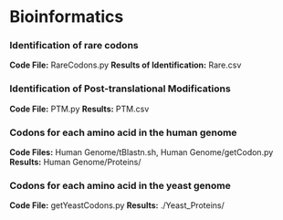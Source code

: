 # Bioinformatics
### Identification of rare codons
__Code File:__ RareCodons.py
__Results of Identification:__ Rare.csv
### Identification of Post-translational Modifications
__Code File:__ PTM.py
__Results:__ PTM.csv

### Codons for each amino acid in the human genome
__Code Files:__ Human Genome/tBlastn.sh, Human Genome/getCodon.py
__Results:__ Human Genome/Proteins/

### Codons for each amino acid in the yeast genome
__Code File:__ getYeastCodons.py
__Results:__ ./Yeast_Proteins/
